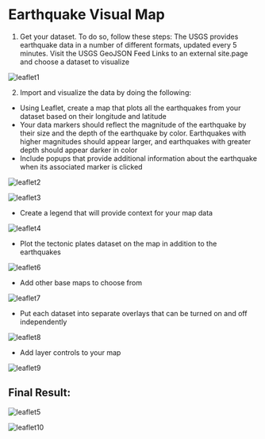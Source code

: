 # Earthquake Visual Map

1) Get your dataset. To do so, follow these steps: The USGS provides earthquake data in a number of different formats, updated every 5 minutes. Visit the USGS GeoJSON Feed Links to an external site.page and choose a dataset to visualize

![leaflet1](https://user-images.githubusercontent.com/113717031/213954384-4d4ea553-0e79-4ecb-81f2-a2dbd721ce24.png)

2) Import and visualize the data by doing the following:
 - Using Leaflet, create a map that plots all the earthquakes from your dataset based on their longitude and latitude
- Your data markers should reflect the magnitude of the earthquake by their size and the depth of the earthquake by color. Earthquakes with higher magnitudes should appear larger, and earthquakes with greater depth should appear darker in color
- Include popups that provide additional information about the earthquake when its associated marker is clicked

![leaflet2](https://user-images.githubusercontent.com/113717031/213954549-ecf72a54-0172-4ae1-8a07-b7b928875a44.png)

![leaflet3](https://user-images.githubusercontent.com/113717031/213954426-947d8b0d-b093-436d-87f9-d1c4849eeac4.png)

- Create a legend that will provide context for your map data

![leaflet4](https://user-images.githubusercontent.com/113717031/213954621-8153e4ba-0344-4af1-8bd4-5717e29cdf8e.png)

- Plot the tectonic plates dataset on the map in addition to the earthquakes

![leaflet6](https://user-images.githubusercontent.com/113717031/213954643-7408e19c-7bb9-4921-b29a-5c0af4d13d95.png)

- Add other base maps to choose from

![leaflet7](https://user-images.githubusercontent.com/113717031/213954670-270e5119-6f65-409e-9c9a-1bef443a35a2.png)

- Put each dataset into separate overlays that can be turned on and off independently

![leaflet8](https://user-images.githubusercontent.com/113717031/213954679-2dd05ede-a644-4efe-85c4-65ffa848eb2d.png)

- Add layer controls to your map

![leaflet9](https://user-images.githubusercontent.com/113717031/213954694-915e192c-fbb1-4eaa-928b-4407bca81718.png)

## Final Result:

![leaflet5](https://user-images.githubusercontent.com/113717031/213954752-3907758e-c5dd-4db0-a0d2-03bd0be4ece6.png)

![leaflet10](https://user-images.githubusercontent.com/113717031/213954848-4541fe18-e499-45bd-9f0e-d6ca2897f8ed.png)
